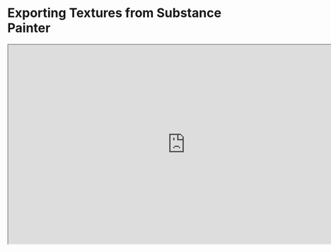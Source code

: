 # Exporting Textures from Substance Painter

<p><iframe src="https://www.youtube.com/embed/7tykxQzS-4E?rel=0" width="800" height="450" allowfullscreen="allowfullscreen" allow="accelerometer; autoplay; clipboard-write; encrypted-media; gyroscope; picture-in-picture"></iframe></p>